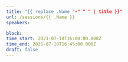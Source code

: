 ```yaml
---
title: "{{ replace .Name "-" " " | title }}"
url: /sessions/{{ .Name }}
speakers:

block: 
time_start: 2021-07-18T16:00:00.000Z
time_end: 2021-07-18T16:45:00.000Z
draft: false
---
```

